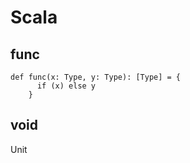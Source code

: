 Scala
=====

func
----

    def func(x: Type, y: Type): [Type] = {
          if (x) else y
        }


void
----

Unit
